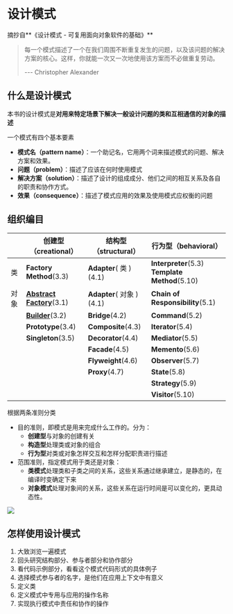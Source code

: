 # 设计模式

摘抄自**《设计模式 - 可复用面向对象软件的基础》**

> 每一个模式描述了一个在我们周围不断重复发生的问题，以及该问题的解决方案的核心。这样，你就能一次又一次地使用该方案而不必做重复劳动。
>
> --- Christopher Alexander

## 什么是设计模式

本书的设计模式是**对用来特定场景下解决一般设计问题的类和互相通信的对象的描述**



一个模式有四个基本要素

- **模式名（pattern name）**：一个助记名，它用两个词来描述模式的问题、解决方案和效果。
- **问题（problem）**：描述了应该在何时使用模式
- **解决方案（solution）**：描述了设计的组成成分、他们之间的相互关系及各自的职责和协作方式。
- **效果（consequence）**：描述了模式应用的效果及使用模式应权衡的问题

## 组织编目

|      | 创建型（creational）                                         | 结构型（structural）     | 行为型（behavioral）                                |
| ---- | ------------------------------------------------------------ | ------------------------ | --------------------------------------------------- |
| 类   | **Factory Method**(3.3)                                      | **Adapter**( 类 )(4.1)   | **Interpreter**(5.3)<br />**Template Method**(5.10) |
| 对象 | [**Abstract Factory**](./1.创建型模式.md#abstract-factory-抽象工厂-对象创建型模式)(3.1) | **Adapter**( 对象 )(4.1) | **Chain of Responsibility**(5.1)                    |
|      | [**Builder**](./1.创建型模式.md#builder-生成器-对象创建型模式)(3.2) | **Bridge**(4.2)          | **Command**(5.2)                                    |
|      | **Prototype**(3.4)                                           | **Composite**(4.3)       | **Iterator**(5.4)                                   |
|      | **Singleton**(3.5)                                           | **Decorator**(4.4)       | **Mediator**(5.5)                                   |
|      |                                                              | **Facade**(4.5)          | **Memento**(5.6)                                    |
|      |                                                              | **Flyweight**(4.6)       | **Observer**(5.7)                                   |
|      |                                                              | **Proxy**(4.7)           | **State**(5.8)                                      |
|      |                                                              |                          | **Strategy**(5.9)                                   |
|      |                                                              |                          | **Visitor**(5.10)                                   |



根据两条准则分类

- 目的准则，即模式是用来完成什么工作的。分为：
  - **创建型**与对象的创建有关
  - **构造型**处理类或对象的组合
  - **行为型**对类或对象怎样交互和怎样分配职责进行描述
- 范围准则，指定模式用于类还是对象：
  - **类模式**处理类和子类之间的关系，这些关系通过继承建立，是静态的，在编译时变确定下来
  - **对象模式**处理对象间的关系，这些关系在运行时间是可以变化的，更具动态性。



![](http://file.wangsijie.top/blog/20210717151106.jpeg)

## 怎样使用设计模式

1. 大致浏览一遍模式
2. 回头研究结构部分、参与者部分和协作部分
3. 看代码示例部分，看看这个模式代码形式的具体例子
4. 选择模式参与者的名字，是他们在应用上下文中有意义
5. 定义类
6. 定义模式中专用与应用的操作名称
7. 实现执行模式中责任和协作的操作
